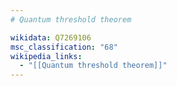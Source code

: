 ```yaml
---
# Quantum threshold theorem

wikidata: Q7269106
msc_classification: "68"
wikipedia_links:
  - "[[Quantum threshold theorem]]"
---
```

